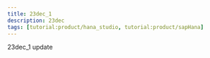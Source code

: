 ```yaml
---
title: 23dec_1
description: 23dec
tags: [tutorial:product/hana_studio, tutorial:product/sapHana]
---
```


23dec_1
update
